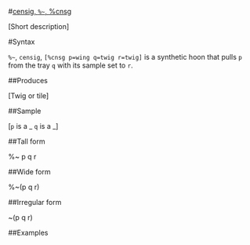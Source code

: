 #[censig, `%~`, %cnsg](#cnsg)

[Short description]

#Syntax

`%~`, `censig`, `[%cnsg p=wing q=twig r=twig]` is a synthetic
hoon that pulls `p` from the tray `q` with its sample set to `r`.

##Produces

[Twig or tile]

##Sample

[`p` is a _
`q` is a _]

##Tall form

%~  p
      q
    r

##Wide form

%~(p q r)

##Irregular form

~(p q r)

##Examples



